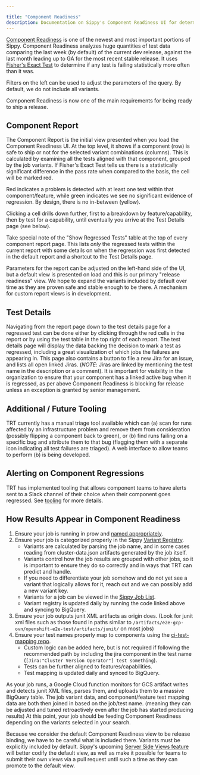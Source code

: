 ```yaml
---

title: "Component Readiness"
description: Documentation on Sippy's Component Readiness UI for determining our ability to ship a release.
---
```


[Component Readiness](https://sippy.dptools.openshift.org/sippy-ng/component_readiness/main) is one of the newest and most important portions of Sippy. Component Readiness analyzes huge quantities of test data comparing the last week (by default) of the current dev release, against the last month leading up to GA for the most recent stable release. It uses [Fisher's Exact Test](https://en.wikipedia.org/wiki/Fisher%27s_exact_test) to determine if any test is failing statistically more often than it was.

Filters on the left can be used to adjust the parameters of the query. By default, we do not include all variants.

Component Readiness is now one of the main requirements for being ready to ship a release.

## Component Report

The Component Report is the initial view presented when you load the Component Readiness UI. At the top level, it shows if a component (row) is safe to ship or not for the selected variant combinations (columns). This is calculated by examining all the tests aligned with that component, grouped by the job variants. If Fisher's Exact Test tells us there is a statistically significant difference in the pass rate when compared to the basis, the cell will be marked red.

Red indicates a problem is detected with at least one test within that component/feature, while green indicates we see no significant evidence of regression. By design, there is no in-between (yellow).

Clicking a cell drills down further, first to a breakdown by feature/capability, then by test for a capability, until eventually you arrive at the Test Details page (see below).

Take special note of the "Show Regressed Tests" table at the top of every component report page. This lists *only* the regressed tests within the current report with some details on when the regression was first detected in the default report and a shortcut to the Test Details page.

Parameters for the report can be adjusted on the left-hand side of the UI, but a default view is presented on load and this is our primary "release readiness" view. We hope to expand the variants included by default over time as they are proven safe and stable enough to be there. A mechanism for custom report views is in development.

## Test Details

Navigating from the report page down to the test details page for a regressed test can be done either by clicking through the red cells in the report or by using the test table in the top right of each report. The test details page will display the data backing the decision to mark a test as regressed, including a great visualization of which jobs the failures are appearing in. This page also contains a button to file a new Jira for an issue, and lists all open linked Jiras. (*NOTE*: Jiras are linked by mentioning the test name in the description or a comment). It is important for visibility in the organization to ensure that your component has a linked active bug when it is regressed, as per above Component Readiness is blocking for release unless an exception is granted by senior management.

## Additional / Future Tooling

TRT currently has a manual triage tool available which can (a) scan for runs affected by an infrastructure problem and remove them from consideration (possibly flipping a component back to green), or (b) find runs failing on a specific bug and attribute them to that bug (flagging them with a separate icon indicating all test failures are triaged). A web interface to allow teams to perform (b) is being developed.

## Alerting on Component Regressions

TRT has implemented tooling that allows component teams to have alerts sent to a Slack channel of their choice when their component goes regressed. See [tooling](../tooling/) for more details.

## How Results Appear in Component Readiness

  1. Ensure your job is running in prow and [named appropriately](/docs/how-tos/naming-your-ci-jobs/#periodics-outside-of-openshiftrelease).
  1. Ensure your job is categorized properly in the Sippy [Variant Registry](https://github.com/openshift/sippy/tree/master/pkg/variantregistry).
      * Variants are calculated by parsing the job name, and in some cases reading from cluster-data.json artifacts generated by the job itself.
      * Variants control how the job results are grouped with other jobs, so it is important to ensure they do so correctly and in ways that TRT can predict and handle.
      * If you need to differentiate your job somehow and do not yet see a variant that logically allows for it, reach out and we can possibly add a new variant key.
      * Variants for a job can be viewed in the [Sippy Job List](https://sippy.dptools.openshift.org/sippy-ng/jobs/4.17).
      * Variant registry is updated daily by running the code linked above and syncing to BigQuery.
  1. Ensure your job outputs junit XML artifacts as origin does. (Look for junit xml files such as those found in paths similar to `/artifacts/e2e-gcp-ovn/openshift-e2e-test/artifacts/junit/` on most jobs)
  1. Ensure your test names properly map to components using the [ci-test-mapping repo](https://github.com/openshift-eng/ci-test-mapping).
      * Custom logic can be added here, but is not required if following the recommended path by including the jira component in the test name (`[Jira:"Cluster Version Operator"] test something`).
      * Tests can be further aligned to features/capabilities.
      * Test mapping is updated daily and synced to BigQuery.


As your job runs, a Google Cloud function monitors for GCS artifact writes and detects junit XML files, parses them, and uploads them to a massive BigQuery table. The job variant data, and component/feature test mapping data are both then joined in based on the job/test name. (meaning they can be adjusted and tuned retroactively even after the job has started producing results) At this point, your job should be feeding Component Readiness depending on the variants selected in your search.

Because we consider the default Component Readiness view to be release binding, we have to be careful what is included there. Variants must be explicitly included by default. Sippy's upcoming [Server Side Views feature](https://issues.redhat.com/browse/TRT-1574) will better codify the default view, as well as make it possible for teams to submit their own views via a pull request until such a time as they can promote to the default view.
